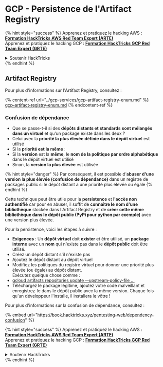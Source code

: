 # GCP - Persistence de l'Artifact Registry

{% hint style="success" %}
Apprenez et pratiquez le hacking AWS :<img src="../../../.gitbook/assets/image (1) (1) (1) (1).png" alt="" data-size="line">[**Formation HackTricks AWS Red Team Expert (ARTE)**](https://training.hacktricks.xyz/courses/arte)<img src="../../../.gitbook/assets/image (1) (1) (1) (1).png" alt="" data-size="line">\
Apprenez et pratiquez le hacking GCP : <img src="../../../.gitbook/assets/image (2) (1).png" alt="" data-size="line">[**Formation HackTricks GCP Red Team Expert (GRTE)**<img src="../../../.gitbook/assets/image (2) (1).png" alt="" data-size="line">](https://training.hacktricks.xyz/courses/grte)

<details>

<summary>Soutenir HackTricks</summary>

* Consultez les [**plans d'abonnement**](https://github.com/sponsors/carlospolop) !
* **Rejoignez le** 💬 [**groupe Discord**](https://discord.gg/hRep4RUj7f) ou le [**groupe telegram**](https://t.me/peass) ou **suivez-nous sur** **Twitter** 🐦 [**@hacktricks\_live**](https://twitter.com/hacktricks_live)**.**
* **Partagez des astuces de hacking en soumettant des PR aux** [**HackTricks**](https://github.com/carlospolop/hacktricks) et [**HackTricks Cloud**](https://github.com/carlospolop/hacktricks-cloud) dépôts github.

</details>
{% endhint %}

## Artifact Registry

Pour plus d'informations sur l'Artifact Registry, consultez :

{% content-ref url="../gcp-services/gcp-artifact-registry-enum.md" %}
[gcp-artifact-registry-enum.md](../gcp-services/gcp-artifact-registry-enum.md)
{% endcontent-ref %}

### Confusion de dépendance

* Que se passe-t-il si des **dépôts distants et standards** **sont mélangés dans un virtuel** et qu'un package existe dans les deux ?
* Celui avec la **priorité la plus élevée définie dans le dépôt virtuel** est utilisé
* Si la **priorité est la même** :
* Si la **version** est la **même**, le **nom de la politique par ordre alphabétique** dans le dépôt virtuel est utilisé
* Sinon, la **version la plus élevée** est utilisée

{% hint style="danger" %}
Par conséquent, il est possible d'**abuser d'une version la plus élevée (confusion de dépendance)** dans un registre de packages public si le dépôt distant a une priorité plus élevée ou égale
{% endhint %}

Cette technique peut être utile pour la **persistence** et l'**accès non authentifié** car pour en abuser, il suffit de **connaître le nom d'une bibliothèque** stockée dans l'Artifact Registry et de **créer cette même bibliothèque dans le dépôt public (PyPi pour python par exemple)** avec une version plus élevée.

Pour la persistence, voici les étapes à suivre :

* **Exigences** : Un **dépôt virtuel** doit **exister** et être utilisé, un **package interne** avec un **nom** qui n'existe pas dans le **dépôt public** doit être utilisé.
* Créez un dépôt distant s'il n'existe pas
* Ajoutez le dépôt distant au dépôt virtuel
* Modifiez les politiques du registre virtuel pour donner une priorité plus élevée (ou égale) au dépôt distant.\
Exécutez quelque chose comme :
* [gcloud artifacts repositories update --upstream-policy-file ...](https://cloud.google.com/sdk/gcloud/reference/artifacts/repositories/update#--upstream-policy-file)
* Téléchargez le package légitime, ajoutez votre code malveillant et enregistrez-le dans le dépôt public avec la même version. Chaque fois qu'un développeur l'installe, il installera le vôtre !

Pour plus d'informations sur la confusion de dépendance, consultez :

{% embed url="https://book.hacktricks.xyz/pentesting-web/dependency-confusion" %}

{% hint style="success" %}
Apprenez et pratiquez le hacking AWS :<img src="../../../.gitbook/assets/image (1) (1) (1) (1).png" alt="" data-size="line">[**Formation HackTricks AWS Red Team Expert (ARTE)**](https://training.hacktricks.xyz/courses/arte)<img src="../../../.gitbook/assets/image (1) (1) (1) (1).png" alt="" data-size="line">\
Apprenez et pratiquez le hacking GCP : <img src="../../../.gitbook/assets/image (2) (1).png" alt="" data-size="line">[**Formation HackTricks GCP Red Team Expert (GRTE)**<img src="../../../.gitbook/assets/image (2) (1).png" alt="" data-size="line">](https://training.hacktricks.xyz/courses/grte)

<details>

<summary>Soutenir HackTricks</summary>

* Consultez les [**plans d'abonnement**](https://github.com/sponsors/carlospolop) !
* **Rejoignez le** 💬 [**groupe Discord**](https://discord.gg/hRep4RUj7f) ou le [**groupe telegram**](https://t.me/peass) ou **suivez-nous sur** **Twitter** 🐦 [**@hacktricks\_live**](https://twitter.com/hacktricks_live)**.**
* **Partagez des astuces de hacking en soumettant des PR aux** [**HackTricks**](https://github.com/carlospolop/hacktricks) et [**HackTricks Cloud**](https://github.com/carlospolop/hacktricks-cloud) dépôts github.

</details>
{% endhint %}
